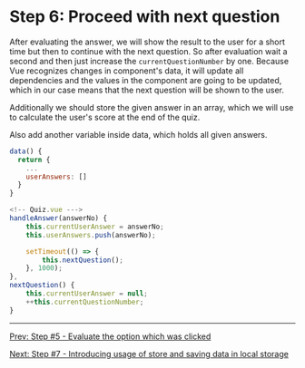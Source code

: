 # Step 6: Proceed with next question

After evaluating the answer, we will show the result to the user for a short time but then to continue with the next question.
So after evaluation wait a second and then just increase the `currentQuestionNumber` by one. Because Vue recognizes changes in component's data, it will update all dependencies and the values in the component are going to be updated, which in our case means that the next question will be shown to the user.

Additionally we should store the given answer in an array, which we will use to calculate the user's score at the end of the quiz.

Also add another variable inside data, which holds all given answers.

```javascript
data() {
  return {
    ...
    userAnswers: []
  }
}
```

```javascript
<!-- Quiz.vue --->
handleAnswer(answerNo) {
    this.currentUserAnswer = answerNo;
    this.userAnswers.push(answerNo);

    setTimeout(() => {
        this.nextQuestion();
    }, 1000);
},
nextQuestion() {
    this.currentUserAnswer = null;
    ++this.currentQuestionNumber;
}
```

---

[Prev: Step #5 - Evaluate the option which was clicked](step5.md)

[Next: Step #7 - Introducing usage of store and saving data in local storage](step7.md)
